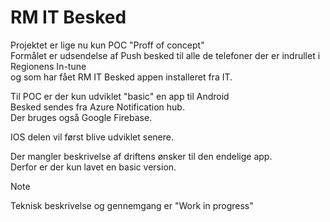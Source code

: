 # RM IT Besked

Projektet er lige nu kun POC "Proff of concept"\
Formålet er udsendelse af Push besked til alle de telefoner der er indrullet i Regionens In-tune \
og som har fået RM IT Besked appen installeret fra IT.

Til POC er der kun udviklet "basic" en app til Android\
Besked sendes fra Azure Notification hub.\
Der bruges også Google Firebase.

IOS delen vil først blive udviklet senere.

Der mangler beskrivelse af driftens ønsker til den endelige app.\
Derfor er der kun lavet en basic version.

> [!NOTE]
Teknisk beskrivelse og gennemgang er "Work in progress"
